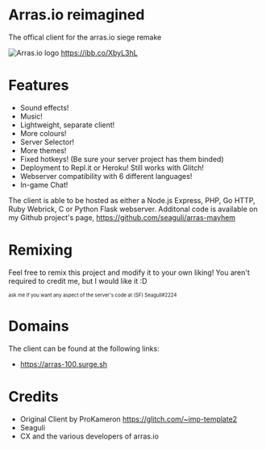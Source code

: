 # Arras.io reimagined

The offical client for the arras.io siege remake

![Arras.io logo](https://user-images.githubusercontent.com/99846877/162290973-bf22284f-bbad-4a72-ba0a-35dc74b86db3.png)
https://ibb.co/XbyL3hL

# Features

- Sound effects!
- Music!
- Lightweight, separate client!
- More colours!
- Server Selector!
- More themes!
- Fixed hotkeys! (Be sure your server project has them binded)
- Deployment to Repl.it or Heroku! Still works with Glitch!
- Webserver compatibility with 6 different languages!
- In-game Chat!

The client is able to be hosted as either a Node.js Express, PHP, Go HTTP, Ruby Webrick, C or Python Flask webserver.
Additonal code is available on my Github project's page, <https://github.com/seaguli/arras-mayhem>

# Remixing

Feel free to remix this project and modify it to your own liking! You aren't required to credit me, but I would like it :D

<sub><sup>
ask me if you want any aspect of the server's code at (SF) Seagull#2224
</sub></sup>

# Domains

The client can be found at the following links:

- <https://arras-100.surge.sh>

# Credits

- Original Client by ProKameron
  <https://glitch.com/~imp-template2>
- Seaguli
- CX and the various developers of arras.io

